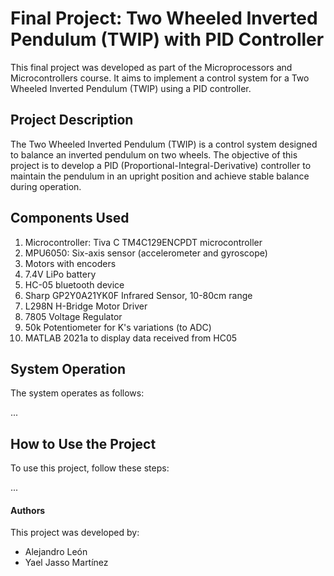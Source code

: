 # Final Project: Two Wheeled Inverted Pendulum (TWIP) with PID Controller

This final project was developed as part of the Microprocessors and Microcontrollers course. It aims to implement a control system for a Two Wheeled Inverted Pendulum (TWIP) using a PID controller.

## Project Description

The Two Wheeled Inverted Pendulum (TWIP) is a control system designed to balance an inverted pendulum on two wheels. The objective of this project is to develop a PID (Proportional-Integral-Derivative) controller to maintain the pendulum in an upright position and achieve stable balance during operation.

## Components Used

<ol>
      <li>Microcontroller: Tiva C TM4C129ENCPDT microcontroller</li>
      <li> MPU6050: Six-axis sensor (accelerometer and gyroscope)</li>
      <li>Motors with encoders</li>
      <li>7.4V LiPo battery</li>
      <li>HC-05 bluetooth device</li>
      <li>Sharp GP2Y0A21YK0F Infrared Sensor, 10-80cm range</li>
      <li>L298N H-Bridge Motor Driver</li>
      <li>7805 Voltage Regulator</li>
      <li>50k Potentiometer for K's variations (to ADC)</li>
      <li>MATLAB 2021a to display data received from HC05</li>
      
</ol> 


## System Operation

The system operates as follows:

...

## How to Use the Project

To use this project, follow these steps:

...

#### Authors

This project was developed by:
<ul>
	<li>Alejandro León</li>
    <li>Yael Jasso Martínez</li>
</ul>

